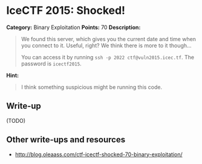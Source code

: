 # IceCTF 2015: Shocked!

**Category:** Binary Exploitation
**Points:** 70
**Description:** 

> <p>We found this server, which gives you the current date and time when you connect to it. Useful, right? We think there is more to it though...</p> <p>You can access it by running <code>ssh -p 2022 ctf@vuln2015.icec.tf</code>. The password is <code>icectf2015</code>.</p>

**Hint:**

> I think something suspicious might be running this code.

## Write-up

(TODO)

## Other write-ups and resources

* <http://blog.oleaass.com/ctf-icectf-shocked-70-binary-exploitation/>
